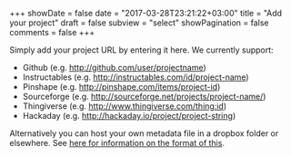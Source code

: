 +++
showDate = false
date = "2017-03-28T23:21:22+03:00"
title = "Add your project"
draft = false
subview = "select"
showPagination = false
comments = false
+++

Simply add your project URL by entering it here. We currently support:

* Github (e.g. http://github.com/user/projectname)
* Instructables (e.g. http://instructables.com/id/project-name)
* Pinshape (e.g. http://pinshape.com/items/project-id)
* Sourceforge (e.g. http://sourceforge.net/projects/project-name/)
* Thingiverse (e.g. http://www.thingiverse.com/thing:id)
* Hackaday (e.g. http://hackaday.io/project/project-string)

Alternatively you can host your own metadata file in a dropbox folder or elsewhere. See [here for information on the format of this](/2017/04/how-to-add/edit-your-own-project-files-advanced/). 

